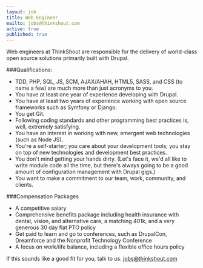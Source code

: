 ```yaml
---
layout: job
title: Web Engineer
mailto: jobs@thinkshout.com
active: true
published: true
---
```

Web engineers at ThinkShout are responsible for the delivery of world-class open source solutions primarily built with Drupal.

###Qualifications:
- TDD, PHP, SQL, JS, SCM, AJAX/AHAH, HTML5, SASS, and CSS (to name a few) are much more than just acronyms to you.
- You have at least one year of experience developing with Drupal.
- You have at least two years of experience working with open source frameworks such as Symfony or Django.
- You get Git.
- Following coding standards and other programming best practices is, well, extremely satisfying.
- You have an interest in working with new, emergent web technologies (such as Node JS).
- You're a self-starter; you care about your development tools; you stay on top of new technologies and development best practices.
- You don't mind getting your hands dirty. (Let's face it, we'd all like to write module code all the time, but there's always going to be a good amount of configuration management with Drupal gigs.) 
- You want to make a commitment to our team, work, community, and clients.

###Compensation Packages
- A competitive salary
- Comprehensive benefits package including health insurance with dental, vision, and alternative care, a matching 401k, and a very generous 30 day flat PTO policy
- Get paid to learn and go to conferences, such as DrupalCon, Dreamforce and the Nonprofit Technology Conference
- A focus on work/life balance, including a flexible office hours policy

If this sounds like a good fit for you, talk to us. <jobs@thinkshout.com>





